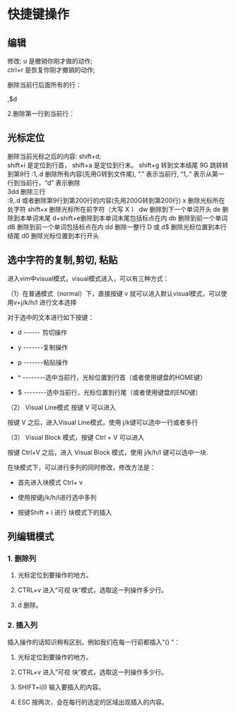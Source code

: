 # 快捷键操作  

## 编辑 

修改: 
u 是撤销你刚才做的动作;  
ctrl+r 是恢复你刚才撤销的动作;   

删除当前行后面所有的行：

,$d

2.删除第一行到当前行：


## 光标定位 

删除当前光标之后的内容: shift+d;   
shift+i 是定位到行首， shift+a 是定位到行末。 
shift+g 转到文本结尾 
9G 跳转转到第9行
:1,.d 删除所有内容(先用G转到文件尾), “.” 表示当前行, “1,.” 表示从第一行到当前行，“d” 表示删除   
3dd 删除三行   
:9,.d 或者删除第9行到第200行的内容(先用200G转到第200行) 
x 删除光标所在处字符
shift+x 删除光标所在前字符（大写 X ）
dw 删除到下一个单词开头
de 删除到本单词末尾
d+shift+e删除到本单词末尾包括标点在内
db 删除到前一个单词
dB 删除到前一个单词包括标点在内
dd 删除一整行
D 或 d$ 删除光标位置到本行结尾
d0 删除光标位置到本行开头


## 选中字符的复制,剪切, 粘贴    

进入vim中visual模式，visual模式进入，可以有三种方式：   

（1）在普通模式（normal）下，直接按键 v  就可以进入默认visual模式，可以使用v+j/k/h/l 进行文本选择     

对于选中的文本进行如下按键：

- d   ------ 剪切操作

- y   -------复制操作

- p   -------粘贴操作

- ^  --------选中当前行，光标位置到行首（或者使用键盘的HOME键）

- $  --------选中当前行，光标位置到行尾（或者使用键盘的END键）

（2） Visual Line模式  按键 V 可以进入
 
按键 V 之后，进入Visual Line模式，使用 j/k键可以选中一行或者多行

（3） Visual Block 模式，按键 Ctrl + V 可以进入   

按键 Ctrl+V 之后，进入 Visual Block 模式，使用 j/k/h/l 键可以选中一块.   

在块模式下，可以进行多列的同时修改，修改方法是：

- 首先进入块模式 Ctrl+ v

- 使用按键j/k/h/l进行选中多列

- 按键Shift + i 进行 块模式下的插入

## 列编辑模式   

### 1. 删除列

1. 光标定位到要操作的地方。

2. CTRL+v 进入“可视 块”模式，选取这一列操作多少行。

3. d 删除。
 
### 2. 插入列

插入操作的话知识稍有区别。例如我们在每一行前都插入"() "：

1. 光标定位到要操作的地方。

2. CTRL+v 进入“可视 块”模式，选取这一列操作多少行。

3. SHIFT+i(I) 输入要插入的内容。

4. ESC 按两次，会在每行的选定的区域出现插入的内容。